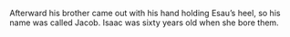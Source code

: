 Afterward his brother came out with his hand holding Esau’s heel, so his name was called Jacob. Isaac was sixty years old when she bore them.
